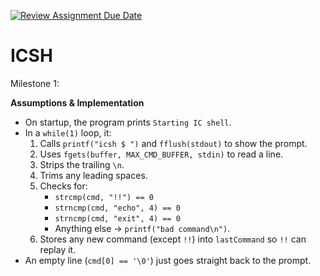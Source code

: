 [![Review Assignment Due Date](https://classroom.github.com/assets/deadline-readme-button-22041afd0340ce965d47ae6ef1cefeee28c7c493a6346c4f15d667ab976d596c.svg)](https://classroom.github.com/a/WIXYXthJ)
# ICSH

Milestone 1:

**Assumptions & Implementation**  
- On startup, the program prints `Starting IC shell`.  
- In a `while(1)` loop, it:
  1. Calls `printf("icsh $ ")` and `fflush(stdout)` to show the prompt.
  2. Uses `fgets(buffer, MAX_CMD_BUFFER, stdin)` to read a line.
  3. Strips the trailing `\n`.
  4. Trims any leading spaces.
  5. Checks for:
     - `strcmp(cmd, "!!") == 0`
     - `strncmp(cmd, "echo", 4) == 0`
     - `strncmp(cmd, "exit", 4) == 0`
     - Anything else → `printf("bad command\n")`.
  6. Stores any new command (except `!!`) into `lastCommand` so `!!` can replay it.
- An empty line (`cmd[0] == '\0'`) just goes straight back to the prompt.
 
